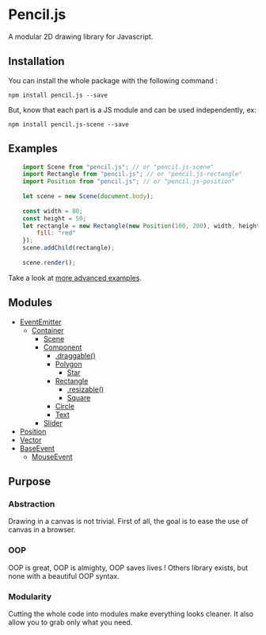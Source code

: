 # Pencil.js

A modular 2D drawing library for Javascript.


## Installation
You can install the whole package with the following command :

    npm install pencil.js --save


But, know that each part is a JS module and can be used independently, ex:

    npm install pencil.js-scene --save


## Examples

```js
    import Scene from "pencil.js"; // or "pencil.js-scene"
    import Rectangle from "pencil.js"; // or "pencil.js-rectangle"
    import Position from "pencil.js"; // or "pencil.js-position"
    
    let scene = new Scene(document.body);
    
    const width = 80;
    const height = 50;
    let rectangle = new Rectangle(new Position(100, 200), width, height, {
        fill: "red"
    });
    scene.addChild(rectangle);
    
    scene.render();
```
    
Take a look at [more advanced examples]().

## Modules

 * [EventEmitter]()
   * [Container]()
     * [Scene]()
     * [Component]()
       * [.draggable()]()
       * [Polygon]()
         * [Star]()
       * [Rectangle]()
         * [.resizable()]()
         * [Square]()
       * [Circle]()
       * [Text]()
     * [Slider]()
 * [Position]()
 * [Vector]()
 * [BaseEvent]()
   * [MouseEvent]()


## Purpose

### Abstraction
Drawing in a canvas is not trivial.
First of all, the goal is to ease the use of canvas in a browser.

### OOP
OOP is great, OOP is almighty, OOP saves lives !
Others library exists, but none with a beautiful OOP syntax.

### Modularity
Cutting the whole code into modules make everything looks cleaner.
It also allow you to grab only what you need.
